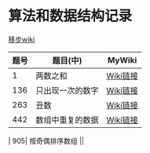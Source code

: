# 算法和数据结构记录
[移步wiki](https://github.com/BiBoyang/Algorithm_Rex/wiki)

| 题号 | 题目(中) | MyWiki |
| --- | --- | --- |
| 1 | 两数之和 | [Wiki链接](https://github.com/BiBoyang/Algorithm_Rex/wiki/LeetCode_1-%E4%B8%A4%E6%95%B0%E4%B9%8B%E5%92%8C)|
| 136| 只出现一次的数字|[Wiki链接](https://github.com/BiBoyang/Algorithm_Rex/wiki/LeetCode_136-%E5%8F%AA%E5%87%BA%E7%8E%B0%E4%B8%80%E6%AC%A1%E7%9A%84%E6%95%B0%E5%AD%97)|
| 263| 丑数|[Wiki链接](https://github.com/BiBoyang/Algorithm_Rex/wiki/LeetCode_263-%E4%B8%91%E6%95%B0%EF%BC%88ugly-number%EF%BC%89)|
| 442 | 数组中重复的数据 | [Wiki链接](https://github.com/BiBoyang/Algorithm_Rex/wiki/LeetCode_442-%E6%95%B0%E7%BB%84%E4%B8%AD%E9%87%8D%E5%A4%8D%E7%9A%84%E6%95%B0%E6%8D%AE) |

| 905| 按奇偶排序数组 ||

